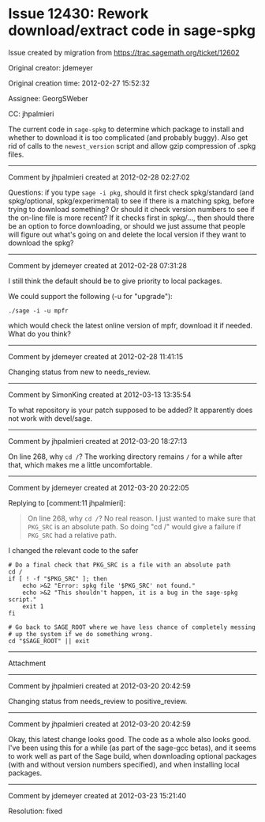 # Issue 12430: Rework download/extract code in sage-spkg

Issue created by migration from https://trac.sagemath.org/ticket/12602

Original creator: jdemeyer

Original creation time: 2012-02-27 15:52:32

Assignee: GeorgSWeber

CC:  jhpalmieri

The current code in `sage-spkg` to determine which package to install and whether to download it is too complicated (and probably buggy).  Also get rid of calls to the `newest_version` script and allow gzip compression of .spkg files.


---

Comment by jhpalmieri created at 2012-02-28 02:27:02

Questions: if you type `sage -i pkg`, should it first check spkg/standard (and spkg/optional, spkg/experimental) to see if there is a matching spkg, before trying to download something?  Or should it check version numbers to see if the on-line file is more recent?  If it checks first in spkg/..., then should there be an option to force downloading, or should we just assume that people will figure out what's going on and delete the local version if they want to download the spkg?


---

Comment by jdemeyer created at 2012-02-28 07:31:28

I still think the default should be to give priority to local packages.

We could support the following (-u for "upgrade"):

```
./sage -i -u mpfr
```

which would check the latest online version of mpfr, download it if needed.  What do you think?


---

Comment by jdemeyer created at 2012-02-28 11:41:15

Changing status from new to needs_review.


---

Comment by SimonKing created at 2012-03-13 13:35:54

To what repository is your patch supposed to be added? It apparently does not work with devel/sage.


---

Comment by jhpalmieri created at 2012-03-20 18:27:13

On line 268, why `cd /`?  The working directory remains `/` for a while after that, which makes me a little uncomfortable.


---

Comment by jdemeyer created at 2012-03-20 20:22:05

Replying to [comment:11 jhpalmieri]:
> On line 268, why `cd /`?
No real reason.  I just wanted to make sure that `PKG_SRC` is an absolute path.  So doing "cd /" would give a failure if `PKG_SRC` had a relative path.

I changed the relevant code to the safer

```
# Do a final check that PKG_SRC is a file with an absolute path
cd /
if [ ! -f "$PKG_SRC" ]; then
    echo >&2 "Error: spkg file '$PKG_SRC' not found."
    echo >&2 "This shouldn't happen, it is a bug in the sage-spkg script."
    exit 1
fi

# Go back to SAGE_ROOT where we have less chance of completely messing
# up the system if we do something wrong.
cd "$SAGE_ROOT" || exit
```



---

Attachment


---

Comment by jhpalmieri created at 2012-03-20 20:42:59

Changing status from needs_review to positive_review.


---

Comment by jhpalmieri created at 2012-03-20 20:42:59

Okay, this latest change looks good. The code as a whole also looks good. I've been using this for a while (as part of the sage-gcc betas), and it seems to work well as part of the Sage build, when downloading optional packages (with and without version numbers specified), and when installing local packages.


---

Comment by jdemeyer created at 2012-03-23 15:21:40

Resolution: fixed
